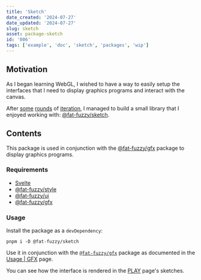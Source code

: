 ```yaml
---
title: 'Sketch'
date_created: '2024-07-27'
date_updated: '2024-07-27'
slug: sketch
asset: package-sketch
id: '006'
tags: ['example', 'doc', 'sketch', 'packages', 'wip']
---
```


## Motivation

As I began learning WebGL, I wished to have a way to easily setup the interfaces that I need to display graphics programs and interact with the canvas.

After [some](https://github.com/patiboh/fuzzy-playground) [rounds](https://github.com/fat-fuzzy/playground) of [iteration](https://github.com/fat-fuzzy/rocks/tree/bd3b697dd999432835dde06e25d4813a1ebc3dfe/packages/ui-s4/src/lib/components/graphics), I managed to build a small library that I enjoyed working with: [@fat-fuzzy/sketch](https://github.com/fat-fuzzy/rocks/tree/main/packages/sketch).

## Contents

This package is used in conjunction with the [@fat-fuzzy/gfx](https://github.com/fat-fuzzy/rocks/tree/main/packages/gfx) package to display graphics programs.

### Requirements

- [Svelte](https://svelte.dev/)
- [@fat-fuzzy/style](https://github.com/fat-fuzzy/rocks/tree/main/packages/style)
- [@fat-fuzzy/ui](https://github.com/fat-fuzzy/rocks/tree/main/packages/ui)
- [@fat-fuzzy/gfx](https://github.com/fat-fuzzy/rocks/tree/main/packages/gfx)

### Usage

Install the package as a `devDependency`:

```shell
pnpm i -D @fat-fuzzy/sketch
```

Use it in conjunction with the [`@fat-fuzzy/gfx`](https://github.com/fat-fuzzy/rocks/tree/main/packages/gfx) package as documented in the [Usage | GFX](/doc/usage/gfx) page.

You can see how the interface is rendered in the [PLAY](/play) page's sketches.
